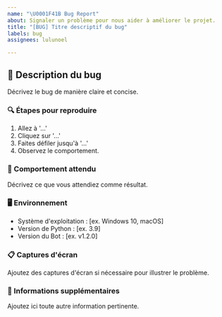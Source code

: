 ```yaml
---
name: "\U0001F41B Bug Report"
about: Signaler un problème pour nous aider à améliorer le projet.
title: "[BUG] Titre descriptif du bug"
labels: bug
assignees: lulunoel

---
```


## 📝 Description du bug

Décrivez le bug de manière claire et concise.

### 🔍 Étapes pour reproduire
1. Allez à '...'
2. Cliquez sur '...'
3. Faites défiler jusqu'à '...'
4. Observez le comportement.

### 🤔 Comportement attendu
Décrivez ce que vous attendiez comme résultat.

### 🖥️ Environnement
- Système d'exploitation : [ex. Windows 10, macOS]
- Version de Python : [ex. 3.9]
- Version du Bot : [ex. v1.2.0]

### 📋 Captures d'écran
Ajoutez des captures d'écran si nécessaire pour illustrer le problème.

### 🐛 Informations supplémentaires
Ajoutez ici toute autre information pertinente.
